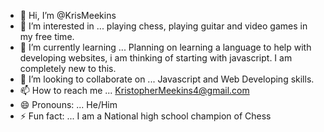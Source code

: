 - 👋 Hi, I’m @KrisMeekins 
- 👀 I’m interested in ... playing chess, playing guitar and video games in my free time.
- 🌱 I’m currently learning ... Planning on learning a language to help with developing websites, i am thinking of starting with javascript. I am completely new to this.
- 💞️ I’m looking to collaborate on ... Javascript and Web Developing skills.
- 📫 How to reach me ... KristopherMeekins4@gmail.com
- 😄 Pronouns: ... He/Him
- ⚡ Fun fact: ... I am a National high school champion of Chess

<!---
KrisMeekins/KrisMeekins is a ✨ special ✨ repository because its `README.md` (this file) appears on your GitHub profile.
You can click the Preview link to take a look at your changes.
--->
